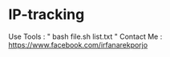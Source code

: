 # IP-tracking

Use Tools : " bash file.sh list.txt "
Contact Me : https://www.facebook.com/irfanarekporjo
